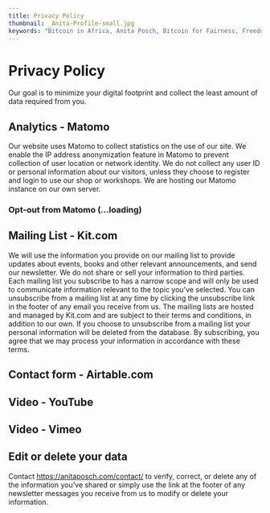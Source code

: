 ```yaml
---
title: Privacy Policy
thumbnail: _Anita-Profile-small.jpg
keywords: "Bitcoin in Africa, Anita Posch, Bitcoin for Fairness, Freedom Technology"
---
```


# Privacy Policy

Our goal is to minimize your digital footprint and collect the least amount of data required from you. 

## Analytics - Matomo

Our website uses Matomo to collect statistics on the use of our site. We enable the IP address anonymization feature in Matomo to prevent collection of user location or network identity. We do not collect any user ID or personal information about our visitors, unless they choose to register and login to use our shop or workshops. We are hosting our Matomo instance on our own server.

### Opt-out from Matomo (...loading)
<div id="matomo-opt-out" ></div>
<script>    
    var settings = {"showIntro":true,"divId":"matomo-opt-out","useSecureCookies":true,"cookiePath":null,"cookieDomain":null,"cookieSameSite":"Lax","OptOutComplete":"Opt-out complete; your visits to this website will not be recorded by the Web Analytics tool.","OptOutCompleteBis":"Note that if you clear your cookies, delete the opt-out cookie, or if you change computers or Web browsers, you will need to perform the opt-out procedure again.","YouMayOptOut2":"You may choose to prevent this website from aggregating and analyzing the actions you take here.","YouMayOptOut3":"Doing so will protect your privacy, but will also prevent the owner from learning from your actions and creating a better experience for you and other users.","OptOutErrorNoCookies":"The tracking opt-out feature requires cookies to be enabled.","OptOutErrorNotHttps":"The tracking opt-out feature may not work because this site was not loaded over HTTPS. Please reload the page to check if your opt out status changed.","YouAreNotOptedOut":"You are not opted out.","UncheckToOptOut":"Uncheck this box to opt-out.","YouAreOptedOut":"You are currently opted out.","CheckToOptIn":"Check this box to opt-in."};         
    document.addEventListener('DOMContentLoaded', function() {                             
        window.MatomoConsent.init(settings.useSecureCookies, settings.cookiePath, settings.cookieDomain, settings.cookieSameSite);                
        showContent(window.MatomoConsent.hasConsent());        
    });    
    
    
        function showContent(consent, errorMessage = null, useTracker = false) {
    
            var errorBlock = '<p style="color: red; font-weight: bold;">';
    
            var div = document.getElementById(settings.divId);
            if (!div) {
                var warningDiv = document.createElement("div");
                var msg = 'Unable to find opt-out content div: "'+settings.divId+'"';
                warningDiv.id = settings.divId+'-warning';
                warningDiv.innerHTML = errorBlock+msg+'</p>';
                document.body.insertBefore(warningDiv, document.body.firstChild);
                console.log(msg);
                return;
            }
            
            if (!navigator || !navigator.cookieEnabled) {
                div.innerHTML = errorBlock+settings.OptOutErrorNoCookies+'</p>';
                return;
            }

            if (errorMessage !== null) {
                div.innerHTML = errorBlock+errorMessage+'</p>';
                return;
            }

            var content = '';        

            if (location.protocol !== 'https:') {
                content += errorBlock + settings.OptOutErrorNotHttps + '</p>';
            }

            if (consent) {
                if (settings.showIntro) {
                    content += '<p>'+settings.YouMayOptOut2+' '+settings.YouMayOptOut3+'</p>';                       
                }
                if (useTracker) {
                    content += '<input onclick="_paq.push([\'optUserOut\']);showContent(false, null, true);" id="trackVisits" type="checkbox" checked="checked" />';
                } else {
                    content += '<input onclick="window.MatomoConsent.consentRevoked();showContent(false);" id="trackVisits" type="checkbox" checked="checked" />';
                }
                content += '<label for="trackVisits"><strong><span>'+settings.YouAreNotOptedOut+' '+settings.UncheckToOptOut+'</span></strong></label>';                               
            } else {
                if (settings.showIntro) {
                    content += '<p>'+settings.OptOutComplete+' '+settings.OptOutCompleteBis+'</p>';
                }
                if (useTracker) {
                    content += '<input onclick="_paq.push([\'forgetUserOptOut\']);showContent(true, null, true);" id="trackVisits" type="checkbox" />';
                } else {
                    content += '<input onclick="window.MatomoConsent.consentGiven();showContent(true);" id="trackVisits" type="checkbox" />';
                }
                content += '<label for="trackVisits"><strong><span>'+settings.YouAreOptedOut+' '+settings.CheckToOptIn+'</span></strong></label>';
            }                   
            div.innerHTML = content;      
        };   

        window.MatomoConsent = {                         
            cookiesDisabled: (!navigator || !navigator.cookieEnabled),        
            CONSENT_COOKIE_NAME: 'mtm_consent', CONSENT_REMOVED_COOKIE_NAME: 'mtm_consent_removed', 
            cookieIsSecure: false, useSecureCookies: true, cookiePath: '', cookieDomain: '', cookieSameSite: 'Lax',     
            init: function(useSecureCookies, cookiePath, cookieDomain, cookieSameSite) {
                this.useSecureCookies = useSecureCookies; this.cookiePath = cookiePath;
                this.cookieDomain = cookieDomain; this.cookieSameSite = cookieSameSite;
                if(useSecureCookies && location.protocol !== 'https:') {
                    console.log('Error with setting useSecureCookies: You cannot use this option on http.');             
                } else {
                    this.cookieIsSecure = useSecureCookies;
                }
            },               
            hasConsent: function() {
                var consentCookie = this.getCookie(this.CONSENT_COOKIE_NAME);
                var removedCookie = this.getCookie(this.CONSENT_REMOVED_COOKIE_NAME);
                if (!consentCookie && !removedCookie) {
                    return true; // No cookies set, so opted in
                }
                if (removedCookie && consentCookie) {                
                    this.setCookie(this.CONSENT_COOKIE_NAME, '', -129600000);              
                    return false;
                }                
                return (consentCookie || consentCookie !== 0);            
            },        
            consentGiven: function() {                                                        
                this.setCookie(this.CONSENT_REMOVED_COOKIE_NAME, '', -129600000);
                this.setCookie(this.CONSENT_COOKIE_NAME, new Date().getTime(), 946080000000);
            },      
            consentRevoked: function() {    
                this.setCookie(this.CONSENT_COOKIE_NAME, '', -129600000);
                this.setCookie(this.CONSENT_REMOVED_COOKIE_NAME, new Date().getTime(), 946080000000);                
            },                   
            getCookie: function(cookieName) {            
                var cookiePattern = new RegExp('(^|;)[ ]*' + cookieName + '=([^;]*)'), cookieMatch = cookiePattern.exec(document.cookie);
                return cookieMatch ? window.decodeURIComponent(cookieMatch[2]) : 0;
            },        
            setCookie: function(cookieName, value, msToExpire) {                       
                var expiryDate = new Date();
                expiryDate.setTime((new Date().getTime()) + msToExpire);            
                document.cookie = cookieName + '=' + window.encodeURIComponent(value) +
                    (msToExpire ? ';expires=' + expiryDate.toGMTString() : '') +
                    ';path=' + (this.cookiePath || '/') +
                    (this.cookieDomain ? ';domain=' + this.cookieDomain : '') +
                    (this.cookieIsSecure ? ';secure' : '') +
                    ';SameSite=' + this.cookieSameSite;               
                if ((!msToExpire || msToExpire >= 0) && this.getCookie(cookieName) !== String(value)) {
                    console.log('There was an error setting cookie `' + cookieName + '`. Please check domain and path.');                
                }
            }
        };           
</script>
        

## Mailing List - Kit.com

We will use the information you provide on our mailing list to provide updates about events, books and other relevant announcements, and send our newsletter. We do not share or sell your information to third parties. Each mailing list you subscribe to has a narrow scope and will only be used to communicate information relevant to the topic you’ve selected. You can unsubscribe from a mailing list at any time by clicking the unsubscribe link in the footer of any email you receive from us. The mailing lists are hosted and managed by Kit.com and are subject to their terms and conditions, in addition to our own. If you choose to unsubscribe from a mailing list your personal information will be deleted from the database. By subscribing, you agree that we may process your information in accordance with these terms.

## Contact form - Airtable.com

## Video - YouTube

## Video - Vimeo

## Edit or delete your data

Contact https://anitaposch.com/contact/ to verify, correct, or delete any of the information you’ve shared or simply use the link at the footer of any newsletter messages you receive from us to modify or delete your information.

